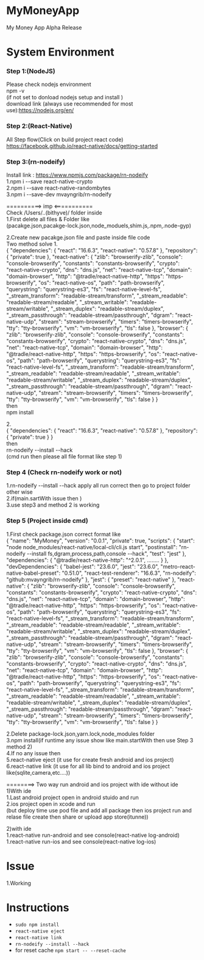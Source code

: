 # MyMoneyApp

My Money App Alpha Release

# System Environment

### Step 1:(NodeJS)

Please check nodejs environment<br />
npm -v<br />
(if not set to donload nodejs setup and install )<br />
download link (always use recommended for most use):https://nodejs.org/en/<br />

### Step 2:(React-Native)

All Step flow(Click on build project react code)<br />
https://facebook.github.io/react-native/docs/getting-started<br />

### Step 3:(rn-nodeify)

Install link : https://www.npmjs.com/package/rn-nodeify<br />
1.npm i --save react-native-crypto<br />
2.npm i --save react-native-randombytes<br />
3.npm i --save-dev mvayngrib/rn-nodeify<br />

==========> imp <===========<br />
Check /Users/..(bithyve)/ folder inside<br />
1.First delete all files & Folder like<br />
(pacakge.json,pacakge-lock.json,node_moduels,shim.js,.npm,.node-gyp)<br />

2.Create new pacakge.json file and paste inside file code<br />
Two method solve 1.<br />
{
"dependencies": {
"react": "16.6.3",
"react-native": "0.57.8"
},
"repository": {
"private": true
},
"react-native": {
"zlib": "browserify-zlib",
"console": "console-browserify",
"constants": "constants-browserify",
"crypto": "react-native-crypto",
"dns": "dns.js",
"net": "react-native-tcp",
"domain": "domain-browser",
"http": "@tradle/react-native-http",
"https": "https-browserify",
"os": "react-native-os",
"path": "path-browserify",
"querystring": "querystring-es3",
"fs": "react-native-level-fs",
"\_stream_transform": "readable-stream/transform",
"\_stream_readable": "readable-stream/readable",
"\_stream_writable": "readable-stream/writable",
"\_stream_duplex": "readable-stream/duplex",
"\_stream_passthrough": "readable-stream/passthrough",
"dgram": "react-native-udp",
"stream": "stream-browserify",
"timers": "timers-browserify",
"tty": "tty-browserify",
"vm": "vm-browserify",
"tls": false
},
"browser": {
"zlib": "browserify-zlib",
"console": "console-browserify",
"constants": "constants-browserify",
"crypto": "react-native-crypto",
"dns": "dns.js",
"net": "react-native-tcp",
"domain": "domain-browser",
"http": "@tradle/react-native-http",
"https": "https-browserify",
"os": "react-native-os",
"path": "path-browserify",
"querystring": "querystring-es3",
"fs": "react-native-level-fs",
"\_stream_transform": "readable-stream/transform",
"\_stream_readable": "readable-stream/readable",
"\_stream_writable": "readable-stream/writable",
"\_stream_duplex": "readable-stream/duplex",
"\_stream_passthrough": "readable-stream/passthrough",
"dgram": "react-native-udp",
"stream": "stream-browserify",
"timers": "timers-browserify",
"tty": "tty-browserify",
"vm": "vm-browserify",
"tls": false
}
}<br />
then<br />
npm install<br />

2.<br />
{
"dependencies": {
"react": "16.6.3",
"react-native": "0.57.8"
},
"repository": {
"private": true
}
}<br />
then<br />
rn-nodeify --install --hack<br />
(cmd run then please all file format like step 1)<br />

### Step 4 (Check rn-nodeify work or not)

1.rn-nodeify --install --hack apply all run correct then go to project folder other wise<br />
2.if(main.sartWith issue then )<br />
3.use step3 and method 2 is working<br />

### Step 5 (Project inside cmd)

1.First check package.json correct format like<br />
{
"name": "MyMoney",
"version": "0.0.1",
"private": true,
"scripts": {
"start": "node node_modules/react-native/local-cli/cli.js start",
"postinstall": "rn-nodeify --install fs,dgram,process,path,console --hack",
"test": "jest"
},
"dependencies": {
"@tradle/react-native-http": "^2.0.1",
........
}
},
"devDependencies": {
"babel-jest": "23.6.0",
"jest": "23.6.0",
"metro-react-native-babel-preset": "0.51.0",
"react-test-renderer": "16.6.3",
"rn-nodeify": "github:mvayngrib/rn-nodeify"
},
"jest": {
"preset": "react-native"
},
"react-native": {
"zlib": "browserify-zlib",
"console": "console-browserify",
"constants": "constants-browserify",
"crypto": "react-native-crypto",
"dns": "dns.js",
"net": "react-native-tcp",
"domain": "domain-browser",
"http": "@tradle/react-native-http",
"https": "https-browserify",
"os": "react-native-os",
"path": "path-browserify",
"querystring": "querystring-es3",
"fs": "react-native-level-fs",
"\_stream_transform": "readable-stream/transform",
"\_stream_readable": "readable-stream/readable",
"\_stream_writable": "readable-stream/writable",
"\_stream_duplex": "readable-stream/duplex",
"\_stream_passthrough": "readable-stream/passthrough",
"dgram": "react-native-udp",
"stream": "stream-browserify",
"timers": "timers-browserify",
"tty": "tty-browserify",
"vm": "vm-browserify",
"tls": false
},
"browser": {
"zlib": "browserify-zlib",
"console": "console-browserify",
"constants": "constants-browserify",
"crypto": "react-native-crypto",
"dns": "dns.js",
"net": "react-native-tcp",
"domain": "domain-browser",
"http": "@tradle/react-native-http",
"https": "https-browserify",
"os": "react-native-os",
"path": "path-browserify",
"querystring": "querystring-es3",
"fs": "react-native-level-fs",
"\_stream_transform": "readable-stream/transform",
"\_stream_readable": "readable-stream/readable",
"\_stream_writable": "readable-stream/writable",
"\_stream_duplex": "readable-stream/duplex",
"\_stream_passthrough": "readable-stream/passthrough",
"dgram": "react-native-udp",
"stream": "stream-browserify",
"timers": "timers-browserify",
"tty": "tty-browserify",
"vm": "vm-browserify",
"tls": false
}
}<br />

2.Delete package-lock.json,yarn.lock,node_modules folder<br />
3.npm install(if runtime any issue show like main.startWith then use Step 3 method 2)<br />
4.If no any issue then<br />
5.react-native eject (it use for create fresh android and ios project)<br />
6.react-native link (it use for all lib bind to android and ios project like(sqlite,camera,etc....))<br />

========> Two way run android and ios project with ide without ide<br />
1)With ide<br />
1.Last android project open in android stuido and run<br />
2.ios project open in xcode and run<br />
(but deploy time use pod file and add all package then ios project run and relase file create then share or upload app store(itunne))<br />

2)with ide<br />
1.react-native run-android and see console(react-native log-android)<br />
1.react-native run-ios and see console(react-native log-ios)<br />

# Issue

1.Working<br />

# Instructions

- `sudo npm install`
- `react-native eject`
- `react-native link`
- `rn-nodeify --install --hack`
- for reset cache `npm start -- --reset-cache`
